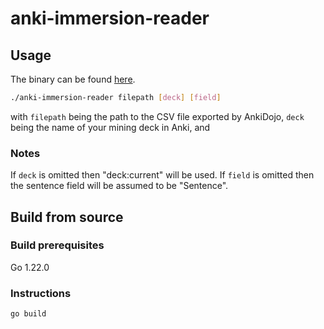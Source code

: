 # anki-immersion-reader

## Usage

The binary can be found [here](https://github.com/GameFuzzy/anki-immersion-reader/releases).

```sh
./anki-immersion-reader filepath [deck] [field]
```

with `filepath` being the path to the CSV file exported by AnkiDojo,
`deck` being the name of your mining deck in Anki,
and

### Notes

If `deck` is omitted then "deck:current" will be used.
If `field` is omitted then the sentence field will be assumed to be "Sentence".

## Build from source

### Build prerequisites

Go 1.22.0

### Instructions

```go build```
